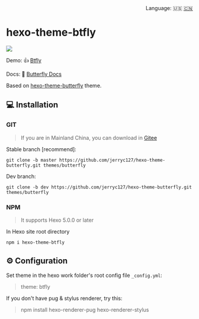 <div align="right">
  Language:
  🇺🇸
  <a title="Chinese" href="/README_CN.md">🇨🇳</a>
</div>

# hexo-theme-btfly

![](https://cdn.jsdelivr.net/gh/jerryc127/CDN@m2/img/theme-butterfly-readme.png)

Demo: 👍 [Btfly](https://www.chenxuezhi.top)

Docs: 📖 [Butterfly Docs](https://butterfly.js.org/posts/21cfbf15/)

Based on [hexo-theme-butterfly](https://github.com/jerryc127/hexo-theme-butterfly) theme.

## 💻 Installation

### GIT

> If you are in Mainland China, you can download in [Gitee](https://gitee.com/immyw/hexo-theme-butterfly.git)

Stable branch [recommend]:

```
git clone -b master https://github.com/jerryc127/hexo-theme-butterfly.git themes/butterfly
```

Dev branch:

```
git clone -b dev https://github.com/jerryc127/hexo-theme-butterfly.git themes/butterfly
```

### NPM

> It supports Hexo 5.0.0 or later

In Hexo site root directory 

```powershell
npm i hexo-theme-btfly
```

## ⚙ Configuration

 Set theme in the hexo work folder's root config file `_config.yml`: 

> theme: btfly

 If you don't have pug & stylus renderer, try this: 

> npm install hexo-renderer-pug hexo-renderer-stylus
